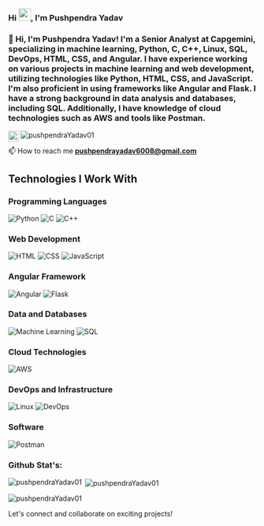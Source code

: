### Hi <img src="https://media.giphy.com/media/hvRJCLFzcasrR4ia7z/giphy.gif" width="25px">, I'm Pushpendra Yadav
### 👋 Hi, I'm Pushpendra Yadav! I'm a Senior Analyst at Capgemini, specializing in machine learning, Python, C, C++, Linux, SQL, DevOps, HTML, CSS, and Angular. I have experience working on various projects in machine learning and web development, utilizing technologies like Python, HTML, CSS, and JavaScript. I'm also proficient in using frameworks like Angular and Flask. I have a strong background in data analysis and databases, including SQL. Additionally, I have knowledge of cloud technologies such as AWS and tools like Postman.


<a href="https://www.linkedin.com/in/pushpendra-yadav-2031971ba/">
  <img align="left" alt="Amritansh's LinkedIN" width="22px" src="https://raw.githubusercontent.com/peterthehan/peterthehan/master/assets/linkedin.svg" />
</a>
<img src="https://komarev.com/ghpvc/?username=pushpendraYadav01&label=Profile%20views&color=0e75b6&style=flat" alt="pushpendraYadav01" />

📫 How to reach me **pushpendrayadav6008@gmail.com**
 
## Technologies I Work With

### Programming Languages
  ![Python](https://img.shields.io/badge/-Python-yellow)
  ![C](https://img.shields.io/badge/-C-blue)
  ![C++](https://img.shields.io/badge/-C%2B%2B-purple)

### Web Development
  ![HTML](https://img.shields.io/badge/-HTML-blueviolet)
  ![CSS](https://img.shields.io/badge/-CSS-lightgrey)
  ![JavaScript](https://img.shields.io/badge/-JavaScript-yellow)

### Angular Framework
  ![Angular](https://img.shields.io/badge/-Angular-red)
  ![Flask](https://img.shields.io/badge/-Flask-lightgrey)

### Data and Databases
  ![Machine Learning](https://img.shields.io/badge/-Machine%20Learning-blue)
  ![SQL](https://img.shields.io/badge/-SQL-red)

### Cloud Technologies
  ![AWS](https://img.shields.io/badge/-AWS-yellowgreen)

### DevOps and Infrastructure
  ![Linux](https://img.shields.io/badge/-Linux-orange)
  ![DevOps](https://img.shields.io/badge/-DevOps-green)

### Software
  ![Postman](https://img.shields.io/badge/-Postman-orange)


<h3 align="left">Github Stat's:</h3>
<p><img align="left" src="https://github-readme-stats.vercel.app/api/top-langs?username=pushpendraYadav01&show_icons=true&locale=en&layout=compact" alt="pushpendraYadav01" /></p>

<p>&nbsp;<img align="center" src="https://github-readme-stats.vercel.app/api?username=pushpendraYadav01&show_icons=true&locale=en" alt="pushpendraYadav01" /></p>

<p><img align="center" src="https://github-readme-streak-stats.herokuapp.com/?user=pushpendraYadav01&" alt="pushpendraYadav01" /></p>




Let's connect and collaborate on exciting projects!

